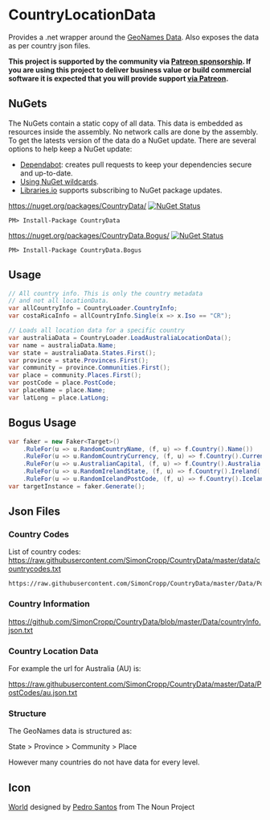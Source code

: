# CountryLocationData

Provides a .net wrapper around the [GeoNames Data](https://www.geonames.org/). Also exposes the data as per country json files.

**This project is supported by the community via [Patreon sponsorship](https://www.patreon.com/join/simoncropp). If you are using this project to deliver business value or build commercial software it is expected that you will provide support [via Patreon](https://www.patreon.com/join/simoncropp).**


## NuGets

The NuGets contain a static copy of all data. This data is embedded as resources inside the assembly. No network calls are done by the assembly. To get the latests version of the data do a NuGet update. There are several options to help keep a NuGet update:

 * [Dependabot](https://dependabot.com/): creates pull requests to keep your dependencies secure and up-to-date.
 * [Using NuGet wildcards](https://docs.microsoft.com/en-us/nuget/reference/package-versioning#version-ranges-and-wildcards).
 * [Libraries.io](https://libraries.io/) supports subscribing to NuGet package updates.

https://nuget.org/packages/CountryData/ [![NuGet Status](http://img.shields.io/nuget/v/CountryData.svg?longCache=true&style=flat)](https://www.nuget.org/packages/CountryData/)

    PM> Install-Package CountryData


https://nuget.org/packages/CountryData.Bogus/ [![NuGet Status](http://img.shields.io/nuget/v/CountryData.Bogus.svg?longCache=true&style=flat)](https://www.nuget.org/packages/CountryData.Bogus/)

    PM> Install-Package CountryData.Bogus


## Usage

<!-- snippet: usage -->
```cs
// All country info. This is only the country metadata
// and not all locationData.
var allCountryInfo = CountryLoader.CountryInfo;
var costaRicaInfo = allCountryInfo.Single(x => x.Iso == "CR");

// Loads all location data for a specific country
var australiaData = CountryLoader.LoadAustraliaLocationData();
var name = australiaData.Name;
var state = australiaData.States.First();
var province = state.Provinces.First();
var community = province.Communities.First();
var place = community.Places.First();
var postCode = place.PostCode;
var placeName = place.Name;
var latLong = place.LatLong;
```
<!-- endsnippet -->


## Bogus Usage

<!-- snippet: bogususage -->
```cs
var faker = new Faker<Target>()
    .RuleFor(u => u.RandomCountryName, (f, u) => f.Country().Name())
    .RuleFor(u => u.RandomCountryCurrency, (f, u) => f.Country().CurrencyCode())
    .RuleFor(u => u.AustralianCapital, (f, u) => f.Country().Australia().Capital)
    .RuleFor(u => u.RandomIrelandState, (f, u) => f.Country().Ireland().State().Name)
    .RuleFor(u => u.RandomIcelandPostCode, (f, u) => f.Country().Iceland().PostCode());
var targetInstance = faker.Generate();
```
<!-- endsnippet -->


## Json Files


### Country Codes

List of country codes: https://raw.githubusercontent.com/SimonCropp/CountryData/master/data/countrycodes.txt

```
https://raw.githubusercontent.com/SimonCropp/CountryData/master/Data/PostCodes/[CountryCode].json.txt
```


### Country Information

https://github.com/SimonCropp/CountryData/blob/master/Data/countryInfo.json.txt


### Country Location Data

For example the url for Australia (AU) is:

https://raw.githubusercontent.com/SimonCropp/CountryData/master/Data/PostCodes/au.json.txt


### Structure

The GeoNames data is structured as:

State > Province > Community > Place

However many countries do not have data for every level.


## Icon

<a href="https://thenounproject.com/term/world/956116/" target="_blank">World</a> designed by <a href="https://thenounproject.com/pedrosantospt3" target="_blank">Pedro Santos</a> from The Noun Project

